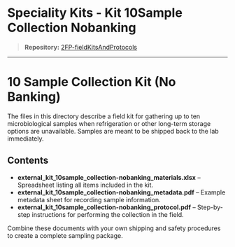 # Speciality Kits - Kit 10Sample Collection Nobanking

> **Repository:** [2FP-fieldKitsAndProtocols](https://github.com/two-frontiers-project/2FP-fieldKitsAndProtocols)

---

# 10 Sample Collection Kit (No Banking)

The files in this directory describe a field kit for gathering up to ten microbiological samples when refrigeration or other long-term storage options are unavailable. Samples are meant to be shipped back to the lab immediately.

## Contents

- **external_kit_10sample_collection-nobanking_materials.xlsx** – Spreadsheet listing all items included in the kit.
- **external_kit_10sample_collection-nobanking_metadata.pdf** – Example metadata sheet for recording sample information.
- **external_kit_10sample_collection-nobanking_protocol.pdf** – Step-by-step instructions for performing the collection in the field.

Combine these documents with your own shipping and safety procedures to create a complete sampling package.

